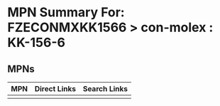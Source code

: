 



# MPN Summary For: FZECONMXKK1566 > con-molex : KK-156-6

## MPNs
  

|MPN|Direct Links|Search Links|
| :--- | :--- | :--- |
||||
